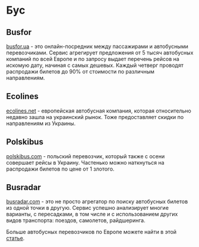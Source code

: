 # Бус

## Busfor

[busfor.ua](https://busfor.ua) - это онлайн-посредник между пассажирами и автобусными перевозчиками.
 Сервис агрегирует предложения от 5 тысяч автобусных компаний по всей Европе и по запросу выдает 
 перечень рейсов на искомую дату, начиная с самых дешевых. 
 Каждый четверг проводят распродажи билетов до 90% от стоимости по различным направлениям.

## Ecolines

[ecolines.net](https://ecolines.net/ua/uk) - европейская автобусная компания, которая относительно
 недавно зашла на украинский рынок. Тоже предоставляет скидки по направлениям из Украины.

## Polskibus

[polskibus.com](http://www.polskibus.com) - польский перевозчик, который также с осени совершает рейсы в Украину.
 Частенько можно наткнуться на распродажи билетов по цене от 1 злотого.

## Busradar

[busradar.com](https://www.busradar.com) - это не просто агрегатор по поиску автобусных билетов из одной точки в другую.
 Сервис успешно анализирует многие варианты, с пересадками, в том числе и с использованием других видов транспорта:
 поездов, самолетов, райдшеринга.

Больше автобусных перевозчиков по Европе можете найти в этой 
[статье](https://vandrouki.by/2014/vse-avtobusnyie-perevozchiki-evropyi-saytyi-marshrutyi-layfhaki).

